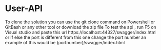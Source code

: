 # User-API
To clone the solution you can use the git clone command on Powershell or GitBash or any other tool or download the zip file
To test the api , run F5 on Visual studio and paste this url https://localhost:44327/swagger/index.html or if else the port is different from this one change the port number an example of this would be (portnumber)/swagger/index.html
